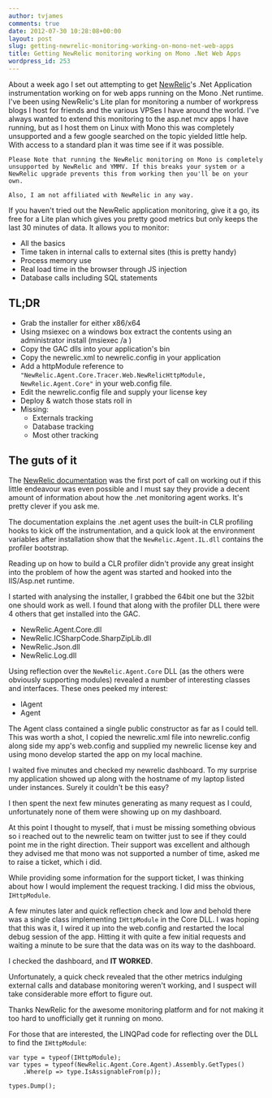 ```yaml
---
author: tvjames
comments: true
date: 2012-07-30 10:28:08+00:00
layout: post
slug: getting-newrelic-monitoring-working-on-mono-net-web-apps
title: Getting NewRelic monitoring working on Mono .Net Web Apps
wordpress_id: 253
---
```


About a week ago I set out attempting to get [NewRelic](https://newrelic.com)'s .Net Application instrumentation working on for web apps running on the Mono .Net runtime. I've been using NewRelic's Lite plan for monitoring a number of workpress blogs I host for friends and the various VPSes I have around the world. I've always wanted to extend this monitoring to the asp.net mcv apps I have running, but as I host them on Linux with Mono this was completely unsupported and a few google searched on the topic yielded little help. With access to a standard plan it was time see if it was possible.

`Please Note that running the NewRelic monitoring on Mono is completely unsupported by NewRelic and YMMV. If this breaks your system or a NewRelic upgrade prevents this from working then you'll be on your own.`

`Also, I am not affiliated with NewRelic in any way.`

If you haven't tried out the NewRelic application monitoring, give it a go, its free for a Lite plan which gives you pretty good metrics but only keeps the last 30 minutes of data. It allows you to monitor:

  * All the basics
  * Time taken in internal calls to external sites (this is pretty handy)
  * Process memory use
  * Real load time in the browser through JS injection
  * Database calls including SQL statements

## TL;DR

  * Grab the installer for either x86/x64
  * Using msiexec on a windows box extract the contents using an administrator install (msiexec /a )
  * Copy the GAC dlls into your application's bin
  * Copy the newrelic.xml to newrelic.config in your application
  * Add a httpModule reference to `"NewRelic.Agent.Core.Tracer.Web.NewRelicHttpModule, NewRelic.Agent.Core"` in your web.config file.
  * Edit the newrelic.config file and supply your license key
  * Deploy & watch those stats roll in
  * Missing:
    * Externals tracking
    * Database tracking
    * Most other tracking

## The guts of it

The [NewRelic documentation](https://newrelic.com/docs/dotnet/new-relic-for-net) was the first port of call on working out if this little endeavour was even possible and I must say they provide a decent amount of information about how the .net monitoring agent works. It's pretty clever if you ask me.

The documentation explains the .net agent uses the built-in CLR profiling hooks to kick off the instrumentation, and a quick look at the environment variables after installation show that the `NewRelic.Agent.IL.dll` contains the profiler bootstrap.

Reading up on how to build a CLR profiler didn't provide any great insight into the problem of how the agent was started and hooked into the IIS/Asp.net runtime.

I started with analysing the installer, I grabbed the 64bit one but the 32bit one should work as well. I found that along with the profiler DLL there were 4 others that get installed into the GAC.

  * NewRelic.Agent.Core.dll
  * NewRelic.ICSharpCode.SharpZipLib.dll
  * NewRelic.Json.dll
  * NewRelic.Log.dll

Using reflection over the `NewRelic.Agent.Core` DLL (as the others were obviously supporting modules) revealed a number of interesting classes and interfaces. These ones peeked my interest:

  * IAgent
  * Agent

The Agent class contained a single public constructor as far as I could tell. This was worth a shot, I copied the newrelic.xml file into newrelic.config along side my app's web.config and supplied my newrelic license key and using mono develop started the app on my local machine.

I waited five minutes and checked my newrelic dashboard. To my surprise my application showed up along with the hostname of my laptop listed under instances. Surely it couldn't be this easy?

I then spent the next few minutes generating as many request as I could, unfortunately none of them were showing up on my dashboard.

At this point I thought to myself, that i must be missing something obvious so i reached out to the newrelic team on twitter just to see if they could point me in the right direction. Their support was excellent and although they advised me that mono was not supported a number of time, asked me to raise a ticket, which i did.

While providing some information for the support ticket, I was thinking about how I would implement the request tracking. I did miss the obvious, `IHttpModule`.

A few minutes later and quick reflection check and low and behold there was a single class implementing `IHttpModule` in the Core DLL. I was hoping that this was it, I wired it up into the web.config and restarted the local debug session of the app. Hitting it with quite a few initial requests and waiting a minute to be sure that the data was on its way to the dashboard.

I checked the dashboard, and **IT WORKED**.

Unfortunately, a quick check revealed that the other metrics indulging external calls and database monitoring weren't working, and I suspect will take considerable more effort to figure out.

Thanks NewRelic for the awesome monitoring platform and for not making it too hard to unofficially get it running on mono.

For those that are interested, the LINQPad code for reflecting over the DLL to find the `IHttpModule`:

```
var type = typeof(IHttpModule);
var types = typeof(NewRelic.Agent.Core.Agent).Assembly.GetTypes()
    .Where(p => type.IsAssignableFrom(p));

types.Dump();
```

